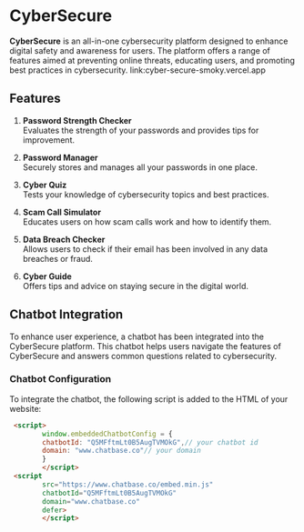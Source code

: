 
# CyberSecure

**CyberSecure** is an all-in-one cybersecurity platform designed to enhance digital safety and awareness for users. The platform offers a range of features aimed at preventing online threats, educating users, and promoting best practices in cybersecurity.   link:cyber-secure-smoky.vercel.app

## Features

1. **Password Strength Checker**  
   Evaluates the strength of your passwords and provides tips for improvement.

2. **Password Manager**  
   Securely stores and manages all your passwords in one place.

3. **Cyber Quiz**  
   Tests your knowledge of cybersecurity topics and best practices.

4. **Scam Call Simulator**  
   Educates users on how scam calls work and how to identify them.

5. **Data Breach Checker**  
   Allows users to check if their email has been involved in any data breaches or fraud.

6. **Cyber Guide**  
   Offers tips and advice on staying secure in the digital world.

## Chatbot Integration

To enhance user experience, a chatbot has been integrated into the CyberSecure platform. This chatbot helps users navigate the features of CyberSecure and answers common questions related to cybersecurity.

### Chatbot Configuration

To integrate the chatbot, the following script is added to the HTML of your website:

```html
 <script>
        window.embeddedChatbotConfig = {
        chatbotId: "Q5MFftmLt0B5AugTVMOkG",// your chatbot id
        domain: "www.chatbase.co"// your domain
        }
        </script>
 <script
        src="https://www.chatbase.co/embed.min.js"
        chatbotId="Q5MFftmLt0B5AugTVMOkG"
        domain="www.chatbase.co"
        defer>
        </script>

